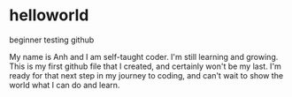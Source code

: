 # helloworld
beginner testing github 

My name is Anh and I am self-taught coder. I'm still learning and growing. This is my first github file that I created, and certainly won't be my last. I'm ready for that next step in my journey to coding, and can't wait to show the world what I can do and learn. 
